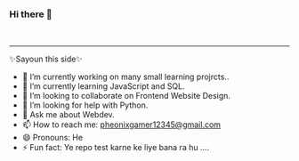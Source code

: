 ### Hi there 👋
<br>
<hr>


✨Sayoun this side✨ 

- 🔭 I’m currently working on many small learning projrcts..
- 🌱 I’m currently learning JavaScript and SQL.
- 👯 I’m looking to collaborate on Frontend Website Design.
- 🤔 I’m looking for help with Python.
- 💬 Ask me about Webdev.
- 📫 How to reach me: pheonixgamer12345@gmail.com
- 😄 Pronouns: He
- ⚡ Fun fact: Ye repo test karne ke liye bana ra hu ....

